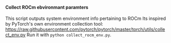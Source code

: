 #### Collect ROCm ebvironmant paramters

This script outputs system environment info pertaining to ROCm
Its inspired by PyTorch's own environment collection tool:
https://raw.githubusercontent.com/pytorch/pytorch/master/torch/utils/collect_env.py
Run it with `python collect_rocm_env.py`.
